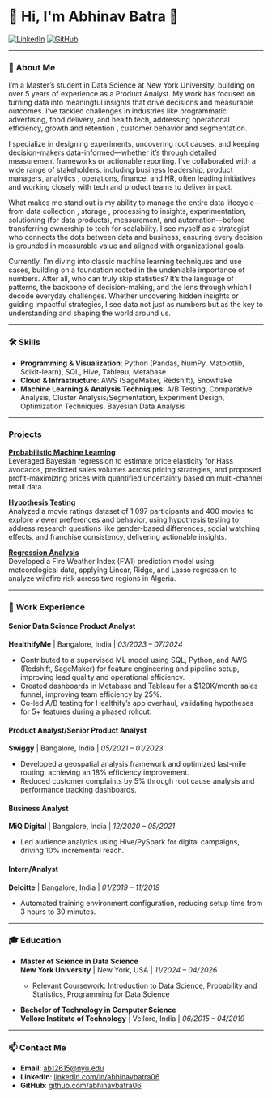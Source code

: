# 🌟 **Hi, I'm Abhinav Batra** 👋

[![LinkedIn](https://img.shields.io/badge/-LinkedIn-blue?style=flat-square&logo=Linkedin&logoColor=white&link=https://www.linkedin.com/in/abhinavbatra06)](https://www.linkedin.com/in/abhinavbatra06)
[![GitHub](https://img.shields.io/github/followers/abhinavbatra06?label=Follow&style=social)](https://github.com/abhinavbatra06)

---

### 🚀 **About Me**
I’m a Master’s student in Data Science at New York University, building on over 5 years of experience as a Product Analyst. My work has focused on turning data into meaningful insights that drive decisions and measurable outcomes. I’ve tackled challenges in industries like programmatic advertising, food delivery, and health tech, addressing operational efficiency, growth and retention , customer behavior and segmentation.

I specialize in designing experiments, uncovering root causes, and keeping decision-makers data-informed—whether it’s through detailed measurement frameworks or actionable reporting. I’ve collaborated with a wide range of stakeholders, including business leadership, product managers, analytics , operations, finance, and HR, often leading initiatives and working closely with tech and product teams to deliver impact.

What makes me stand out is my ability to manage the entire data lifecycle—from data collection , storage , processing to insights, experimentation, solutioning (for data products), measurement, and automation—before transferring ownership to tech for scalability. I see myself as a strategist who connects the dots between data and business, ensuring every decision is grounded in measurable value and aligned with organizational goals.

Currently, I’m diving into classic machine learning techniques and use cases, building on a foundation rooted in the undeniable importance of numbers. After all, who can truly skip statistics? It’s the language of patterns, the backbone of decision-making, and the lens through which I decode everyday challenges. Whether uncovering hidden insights or guiding impactful strategies, I see data not just as numbers but as the key to understanding and shaping the world around us.

---

### 🛠️ **Skills**
- **Programming & Visualization**: Python (Pandas, NumPy, Matplotlib, Scikit-learn), SQL, Hive, Tableau, Metabase
- **Cloud & Infrastructure**: AWS (SageMaker, Redshift), Snowflake
- **Machine Learning & Analysis Techniques**: A/B Testing, Comparative Analysis, Cluster Analysis/Segmentation, Experiment Design, Optimization Techniques, Bayesian Data Analysis

---

### **Projects**
**[Probabilistic Machine Learning](https://github.com/abhinavbatra06/Avocado-price-elasticity)**  
Leveraged Bayesian regression to estimate price elasticity for Hass avocados, predicted sales volumes across pricing strategies, and proposed profit-maximizing prices with quantified uncertainty based on multi-channel retail data.

**[Hypothesis Testing](https://github.com/abhinavbatra06/Hypothesis-Testing-of-Movie-Ratings-Data)**  
Analyzed a movie ratings dataset of 1,097 participants and 400 movies to explore viewer preferences and behavior, using hypothesis testing to address research questions like gender-based differences, social watching effects, and franchise consistency, delivering actionable insights.

**[Regression Analysis](https://github.com/abhinavbatra06/Fire-Weather-Index-FWI-Prediction)**  
Developed a Fire Weather Index (FWI) prediction model using meteorological data, applying Linear, Ridge, and Lasso regression to analyze wildfire risk across two regions in Algeria.


---

### 💼 **Work Experience**
#### **Senior Data Science Product Analyst**  
**HealthifyMe** | Bangalore, India | *03/2023 – 07/2024*  
- Contributed to a supervised ML model using SQL, Python, and AWS (Redshift, SageMaker) for feature engineering and pipeline setup, improving lead quality and operational efficiency.
- Created dashboards in Metabase and Tableau for a $120K/month sales funnel, improving team efficiency by 25%.
- Co-led A/B testing for Healthify’s app overhaul, validating hypotheses for 5+ features during a phased rollout.

#### **Product Analyst/Senior Product Analyst**  
**Swiggy** | Bangalore, India | *05/2021 – 01/2023*  
- Developed a geospatial analysis framework and optimized last-mile routing, achieving an 18% efficiency improvement.
- Reduced customer complaints by 5% through root cause analysis and performance tracking dashboards.

#### **Business Analyst**  
**MiQ Digital** | Bangalore, India | *12/2020 – 05/2021*  
- Led audience analytics using Hive/PySpark for digital campaigns, driving 10% incremental reach.

#### **Intern/Analyst**  
**Deloitte** | Bangalore, India | *01/2019 – 11/2019*  
- Automated training environment configuration, reducing setup time from 3 hours to 30 minutes.

---

### 🎓 **Education**
- **Master of Science in Data Science**  
  **New York University** | New York, USA | *11/2024 – 04/2026*  
  - Relevant Coursework: Introduction to Data Science, Probability and Statistics, Programming for Data Science  

- **Bachelor of Technology in Computer Science**  
  **Vellore Institute of Technology** | Vellore, India | *06/2015 – 04/2019*

---

### 📫 **Contact Me**
- **Email**: [ab12615@nyu.edu](mailto:ab12615@nyu.edu)  
- **LinkedIn**: [linkedin.com/in/abhinavbatra06](https://www.linkedin.com/in/abhinavbatra06)  
- **GitHub**: [github.com/abhinavbatra06](https://github.com/abhinavbatra06)


